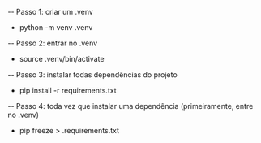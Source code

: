 -- Passo 1: criar um .venv

- python -m venv .venv

-- Passo 2: entrar no .venv

- source .venv/bin/activate

-- Passo 3: instalar todas dependências do projeto

- pip install -r requirements.txt

-- Passo 4: toda vez que instalar uma dependência (primeiramente, entre no .venv)

- pip freeze > .requirements.txt
